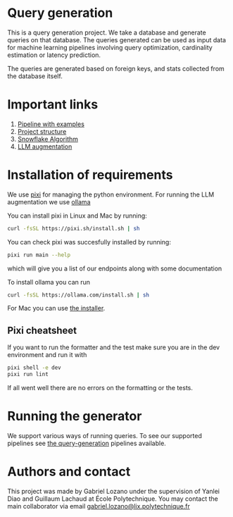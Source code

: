 # Query generation

This is a query generation project. We take a database and generate
queries on that database. 
The queries generated can be used as input data for machine learning pipelines
involving query optimization, cardinality estimation or latency prediction.

The queries are generated based on foreign keys, and stats collected from the
database itself.

# Important links
1. [Pipeline with examples](/file?name=docs/query_generation/pipeline.md&ci=docs)
1. [Project structure](/file?name=docs/miscellaneous/data_structure.md&ci=docs)
1. [Snowflake Algorithm](/wiki?name=Snowflake)
1. [LLM augmentation](/wiki?name=LLM%20augmentation)

# Installation of requirements

We use [pixi](https://pixi.sh/latest/) for managing the python environment.
For running the LLM augmentation we use [ollama](https://ollama.com/)

You can install pixi in Linux and Mac by running:

```bash
curl -fsSL https://pixi.sh/install.sh | sh
```

You can check pixi was succesfully installed by running:

```bash
pixi run main --help
```

which will give you a list of our endpoints along with some documentation


To install ollama you can run 

```bash
curl -fsSL https://ollama.com/install.sh | sh
```

For Mac you can use [the installer](https://ollama.com/download/mac).

## Pixi cheatsheet
If you want to run the formatter and the test make sure you are in the
dev environment and run it with 

```bash
pixi shell -e dev
pixi run lint
```
If all went well there are no errors on the formatting or the tests.

# Running the generator

We support various ways of running queries. 
To see our supported pipelines see 
[the query-generation](/file?name=docs/query_generation/pipeline.md&ci=docs)
pipelines available.

# Authors and contact
This project was made by Gabriel Lozano under the supervision of Yanlei Diao
and Guillaum Lachaud at École Polytechnique.
You may contact the main collaborator via email 
[gabriel.lozano@lix.polytechnique.fr](mailto:gabriel.lozano@lix.polytechnique.fr)


